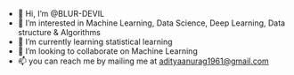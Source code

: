 - 👋 Hi, I’m @BLUR-DEVIL
- 👀 I’m interested in Machine Learning, Data Science, Deep Learning, Data structure & Algorithms
- 🌱 I’m currently learning statistical learning
- 💞️ I’m looking to collaborate on Machine Learning 
- 📫 you can reach me by mailing me at adityaanurag1961@gmail.com

<!---
BLUR-DEVIL/BLUR-DEVIL is a ✨ special ✨ repository because its `README.md` (this file) appears on your GitHub profile.
You can click the Preview link to take a look at your changes.
--->
